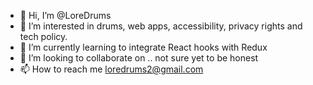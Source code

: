 - 👋 Hi, I’m @LoreDrums 
- 👀 I’m interested in drums, web apps, accessibility, privacy rights and tech policy. 
- 🌱 I’m currently learning to integrate React hooks with Redux
- 💞️ I’m looking to collaborate on .. not sure yet to be honest 
- 📫 How to reach me loredrums2@gmail.com

<!---
LoreDrums/LoreDrums is a ✨ special ✨ repository because its `README.md` (this file) appears on your GitHub profile.
You can click the Preview link to take a look at your changes.
--->
